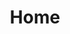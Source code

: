 ---
layout: home
title: Home
landing-title: 'Reading & Writing in the Digital Age'
description: null
image: https://c1.staticflickr.com/5/4082/4826939037_3c18d7cc92_b.jpg
author: null
nav-menu: true
---